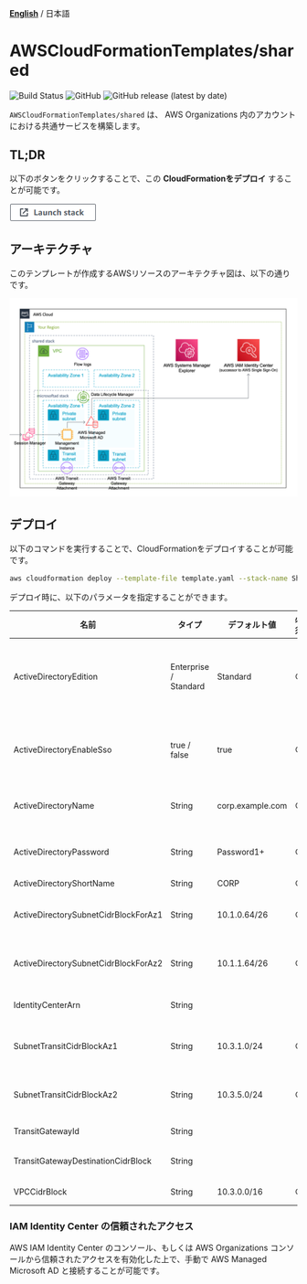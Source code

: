 [**English**](README.md) / 日本語

# AWSCloudFormationTemplates/shared
![Build Status](https://codebuild.ap-northeast-1.amazonaws.com/badges?uuid=eyJlbmNyeXB0ZWREYXRhIjoiT1o3djE0RFpweWErRDl6SkpwTGsySVJKbWk0ajhreUlEaXAvTHh3ZzdaS2wzNVR5V1hpZkZRRVRtcFIvNncydWdad2w4TG9MRVMzVGFvMlZKY2RNYUowPSIsIml2UGFyYW1ldGVyU3BlYyI6Ik0vOGVWdGFEWTlyYVdDZUwiLCJtYXRlcmlhbFNldFNlcmlhbCI6MX0%3D&branch=master)
![GitHub](https://img.shields.io/github/license/eijikominami/aws-cloudformation-templates)
![GitHub release (latest by date)](https://img.shields.io/github/v/release/eijikominami/aws-cloudformation-templates)
 
``AWSCloudFormationTemplates/shared`` は、 AWS Organizations 内のアカウントにおける共通サービスを構築します。

## TL;DR

以下のボタンをクリックすることで、この **CloudFormationをデプロイ** することが可能です。

[![cloudformation-launch-stack](../images/cloudformation-launch-stack.png)](https://console.aws.amazon.com/cloudformation/home?region=ap-northeast-1#/stacks/create/review?stackName=SharedServices&templateURL=https://eijikominami.s3-ap-northeast-1.amazonaws.com/aws-cloudformation-templates/shared/template.yaml) 

## アーキテクチャ

このテンプレートが作成するAWSリソースのアーキテクチャ図は、以下の通りです。

![](../images/architecture-shared.png)

## デプロイ

以下のコマンドを実行することで、CloudFormationをデプロイすることが可能です。

```bash
aws cloudformation deploy --template-file template.yaml --stack-name SharedServices --capabilities CAPABILITY_NAMED_IAM CAPABILITY_AUTO_EXPAND
```

デプロイ時に、以下のパラメータを指定することができます。

| 名前 | タイプ | デフォルト値 | 必須 | 詳細 |
| --- | --- | --- | --- | --- |
| ActiveDirectoryEdition | Enterprise / Standard | Standard | ○ | Microsoft Active Directory を作成する AWS Directory Service のエディション |
| ActiveDirectoryEnableSso | true / false | true | ○ | Microsoft Active Directory を用いて SSO を有効化するかどうか |
| ActiveDirectoryName | String | corp.example.com | ○ | AWS Managed Microsoft AD directory の　FQDN |
| ActiveDirectoryPassword | String | Password1+ | ○ | 管理者権限を有する Admin ユーザのパスワード |
| ActiveDirectoryShortName | String | CORP | ○ | NetBIOS 名 |
| ActiveDirectorySubnetCidrBlockForAz1 | String | 10.1.0.64/26 | ○ | AZ1 の パブリックサブネットの CIDR ブロック |
| ActiveDirectorySubnetCidrBlockForAz2 | String | 10.1.1.64/26 | ○ | AZ2 の パブリックサブネットの CIDR ブロック |
| IdentityCenterArn | String | | | AWS IAM Identity Center の ARN |
| SubnetTransitCidrBlockAz1 | String | 10.3.1.0/24 | ○ | AZ1 の トランジットサブネットの CIDR ブロック |
| SubnetTransitCidrBlockAz2 | String | 10.3.5.0/24 | ○ | AZ2 の トランジットサブネットの CIDR ブロック |
| TransitGatewayId | String | | | Transit Gateway の ID |
| TransitGatewayDestinationCidrBlock | String | | | TransitGateway に転送する CIDR ブロック |
| VPCCidrBlock | String | 10.3.0.0/16 | ○ | VPC の CIDR ブロック |

### IAM Identity Center の信頼されたアクセス

AWS IAM Identity Center のコンソール、もしくは AWS Organizations コンソールから信頼されたアクセスを有効化した上で、手動で AWS Managed Microsoft AD と接続することが可能です。